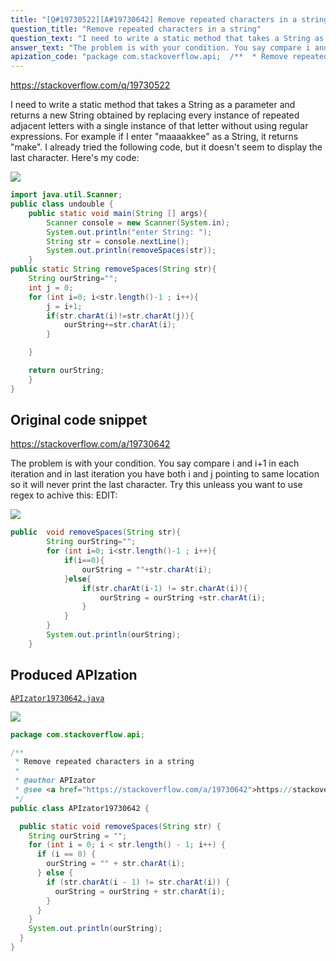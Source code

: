 ```yaml
---
title: "[Q#19730522][A#19730642] Remove repeated characters in a string"
question_title: "Remove repeated characters in a string"
question_text: "I need to write a static method that takes a String as a parameter and returns a new String obtained by replacing every instance of repeated adjacent letters with a single instance of that letter without using regular expressions. For example if I enter \"maaaakkee\" as a String, it returns \"make\". I already tried the following code, but it doesn't seem to display the last character. Here's my code:"
answer_text: "The problem is with your condition. You say compare i and i+1 in each iteration and in last iteration you have both i and j pointing to same location so it will never print the last character. Try this unleass you want to use regex to achive this: EDIT:"
apization_code: "package com.stackoverflow.api;  /**  * Remove repeated characters in a string  *  * @author APIzator  * @see <a href=\"https://stackoverflow.com/a/19730642\">https://stackoverflow.com/a/19730642</a>  */ public class APIzator19730642 {    public static void removeSpaces(String str) {     String ourString = \"\";     for (int i = 0; i < str.length() - 1; i++) {       if (i == 0) {         ourString = \"\" + str.charAt(i);       } else {         if (str.charAt(i - 1) != str.charAt(i)) {           ourString = ourString + str.charAt(i);         }       }     }     System.out.println(ourString);   } }"
---
```


https://stackoverflow.com/q/19730522

I need to write a static method that takes a String as a parameter and returns a new String obtained by replacing every instance of repeated adjacent letters with a single instance of that letter without using regular expressions. For example if I enter &quot;maaaakkee&quot; as a String, it returns &quot;make&quot;.
I already tried the following code, but it doesn&#x27;t seem to display the last character.
Here&#x27;s my code:


<div class="code-logo"><img src="/stackoverflow.png" /></div>

```java
import java.util.Scanner;
public class undouble {
    public static void main(String [] args){
        Scanner console = new Scanner(System.in);
        System.out.println("enter String: ");
        String str = console.nextLine();
        System.out.println(removeSpaces(str));
    }
public static String removeSpaces(String str){
    String ourString="";
    int j = 0;
    for (int i=0; i<str.length()-1 ; i++){
        j = i+1;
        if(str.charAt(i)!=str.charAt(j)){
            ourString+=str.charAt(i);
        }

    }

    return ourString;
    }
}
```


## Original code snippet

https://stackoverflow.com/a/19730642

The problem is with your condition. You say compare i and i+1 in each iteration and in last iteration you have both i and j pointing to same location so it will never print the last character. Try this unleass you want to use regex to achive this:
EDIT:

<div class="code-logo"><img src="/stackoverflow.png" /></div>

```java
public  void removeSpaces(String str){
        String ourString="";
        for (int i=0; i<str.length()-1 ; i++){
            if(i==0){
                ourString = ""+str.charAt(i);
            }else{
                if(str.charAt(i-1) != str.charAt(i)){
                    ourString = ourString +str.charAt(i);
                }
            }           
        }
        System.out.println(ourString);
    }
```

## Produced APIzation

[`APIzator19730642.java`](https://github.com/blind-papers/apization-temp-data/raw/main/search/APIzator19730642.java)

<div class="code-logo"><img src="/apizator.png" /></div>

```java
package com.stackoverflow.api;

/**
 * Remove repeated characters in a string
 *
 * @author APIzator
 * @see <a href="https://stackoverflow.com/a/19730642">https://stackoverflow.com/a/19730642</a>
 */
public class APIzator19730642 {

  public static void removeSpaces(String str) {
    String ourString = "";
    for (int i = 0; i < str.length() - 1; i++) {
      if (i == 0) {
        ourString = "" + str.charAt(i);
      } else {
        if (str.charAt(i - 1) != str.charAt(i)) {
          ourString = ourString + str.charAt(i);
        }
      }
    }
    System.out.println(ourString);
  }
}

```